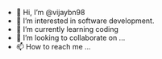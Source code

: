 - 👋 Hi, I’m @vijaybn98
- 👀 I’m interested in software development.
- 🌱 I’m currently learning coding
- 💞️ I’m looking to collaborate on ...
- 📫 How to reach me ...

<!---
vijaybn98/vijaybn98 is a ✨ special ✨ repository because its `README.md` (this file) appears on your GitHub profile.
You can click the Preview link to take a look at your changes.
--->

